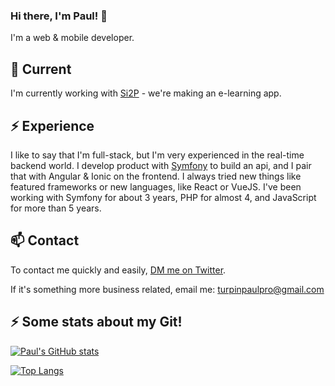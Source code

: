 ### Hi there, I'm Paul! 👋

I'm a web & mobile developer. 

## 🔭 Current

I'm currently working with [Si2P](https://www.centre-formation-securite.fr/) - we're making an e-learning app. 

## ⚡️ Experience

I like to say that I'm full-stack, but I'm very experienced in the real-time backend world. I develop product with [Symfony](https://symfony.com/) to build an api, and I pair that with Angular & Ionic on the frontend. I always tried new things like featured frameworks or new languages, like React or VueJS.
I've been working with Symfony for about 3 years, PHP for almost 4, and JavaScript for more than 5 years.

## 📫 Contact

To contact me quickly and easily, [DM me on Twitter](https://twitter.com/DruxysPT).

If it's something more business related, email me: turpinpaulpro@gmail.com

## ⚡ Some stats about my Git! 

[![Paul's GitHub stats](https://github-readme-stats.vercel.app/api?username=Druxys&theme=gruvbox)](https://github.com/Druxys/)

[![Top Langs](https://github-readme-stats.vercel.app/api/top-langs/?username=Druxys&theme=gruvbox&layout=compact)](https://github.com/Druxys/)
